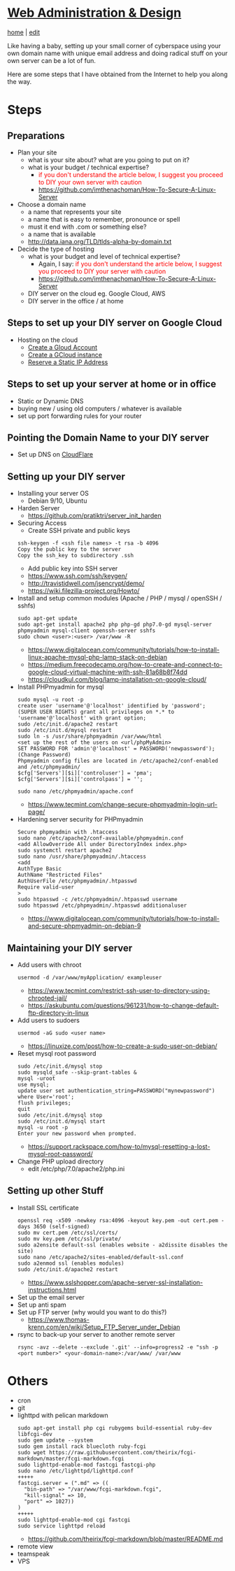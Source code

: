 # [Web Administration & Design](https://alwinwoo.github.io/pages/web.html)
[home](https://alwinwoo.github.io/) | [edit](https://github.com/alwinwoo/alwinwoo.github.io/edit/master/pages/web.md)

Like having a baby, setting up your small corner of cyberspace using your own domain name with unique email address and doing radical stuff on your own server can be a lot of fun.

Here are some steps that I have obtained from the Internet to help you along the way.

# Steps

## Preparations
- Plan your site
  - what is your site about? what are you going to put on it?
  - what is your budget / technical expertise?
    - <span style="color:red">if you don't understand the article below, I suggest you proceed to DIY your own server with caution</span>  
    - <https://github.com/imthenachoman/How-To-Secure-A-Linux-Server>
- Choose a domain name
  - a name that represents your site
  - a name that is easy to remember, pronounce or spell
  - must it end with .com or something else?
  - a name that is available
  - <http://data.iana.org/TLD/tlds-alpha-by-domain.txt>
- Decide the type of hosting
  - what is your budget and level of technical expertise?
    - Again, I say: <span style="color:red">if you don't understand the article below, I suggest you proceed to DIY your server with caution</span>  
    - <https://github.com/imthenachoman/How-To-Secure-A-Linux-Server>
  - DIY server on the cloud eg. Google Cloud, AWS
  - DIY server in the office / at home

## Steps to set up your DIY server on Google Cloud
- Hosting on the cloud
  - [Create a Gloud Account](https://cloud.google.com/gcp/getting-started)
  - [Create a GCloud instance](https://cloud.google.com/compute/docs/instances/create-start-instance)
  - [Reserve a Static IP Address](https://cloud.google.com/compute/docs/ip-addresses/reserve-static-external-ip-address)

## Steps to set up your server at home or in office
- Static or Dynamic DNS
- buying new / using old computers / whatever is available
- set up port forwarding rules for your router

## Pointing the Domain Name to your DIY server
- Set up DNS on [CloudFlare](https://www.cloudflare.com)

## Setting up your DIY server
- Installing your server OS 
  - Debian 9/10, Ubuntu
- Harden Server
  - <https://github.com/pratiktri/server_init_harden>
- Securing Access
  - Create SSH private and public keys
  ```code
  ssh-keygen -f <ssh file names> -t rsa -b 4096    
  Copy the public key to the server    
  Copy the ssh_key to subdirectory .ssh    
  ```  
  - Add public key into SSH server
  - <https://www.ssh.com/ssh/keygen/>
  - <http://travistidwell.com/jsencrypt/demo/>
  - <https://wiki.filezilla-project.org/Howto/>
- Install and setup common modules (Apache / PHP / mysql / openSSH / sshfs)
  ```code
  sudo apt-get update
  sudo apt-get install apache2 php php-gd php7.0-gd mysql-server phpmyadmin mysql-client openssh-server sshfs
  sudo chown <user>:<user> /var/www -R
  ```
  - <https://www.digitalocean.com/community/tutorials/how-to-install-linux-apache-mysql-php-lamp-stack-on-debian>
  - <https://medium.freecodecamp.org/how-to-create-and-connect-to-google-cloud-virtual-machine-with-ssh-81a68b8f74dd>
  - <https://cloudkul.com/blog/lamp-installation-on-google-cloud/>
- Install PHPmyadmin for mysql
  ```code
  sudo mysql -u root -p
  create user 'username'@'localhost' identified by 'password';
  (SUPER USER RIGHTS) grant all privileges on *.* to 'username'@'localhost' with grant option;
  sudo /etc/init.d/apache2 restart
  sudo /etc/init.d/mysql restart
  sudo ln -s /usr/share/phpmyadmin /var/www/html
  <set up the rest of the users on <url/phpMyAdmin>
  SET PASSWORD FOR 'admin'@'localhost' = PASSWORD('newpassword'); (Change Password)
  Phpmyadmin config files are located in /etc/apache2/conf-enabled and /etc/phpmyadmin/
  $cfg['Servers'][$i]['controluser'] = 'pma'; 
  $cfg['Servers'][$i]['controlpass'] = '';

  sudo nano /etc/phpmyadmin/apache.conf
  ```
    - <https://www.tecmint.com/change-secure-phpmyadmin-login-url-page/>
- Hardening server security for PHPmyadmin
    ```code
    Secure phpmyadmin with .htaccess
    sudo nano /etc/apache2/conf-available/phpmyadmin.conf
    <add AllowOverride All under DirectoryIndex index.php>
    sudo systemctl restart apache2
    sudo nano /usr/share/phpmyadmin/.htaccess
    <add 
    AuthType Basic
    AuthName "Restricted Files"
    AuthUserFile /etc/phpmyadmin/.htpasswd
    Require valid-user
    >
    sudo htpasswd -c /etc/phpmyadmin/.htpasswd username
    sudo htpasswd /etc/phpmyadmin/.htpasswd additionaluser
    ```
   - <https://www.digitalocean.com/community/tutorials/how-to-install-and-secure-phpmyadmin-on-debian-9>

## Maintaining your DIY server
  - Add users with chroot
    ```code
    usermod -d /var/www/myApplication/ exampleuser
    ```
    - <https://www.tecmint.com/restrict-ssh-user-to-directory-using-chrooted-jail/>
    - <https://askubuntu.com/questions/961231/how-to-change-default-ftp-directory-in-linux>
  - Add users to sudoers
    ```code
    usermod -aG sudo <user name>
    ```
    - <https://linuxize.com/post/how-to-create-a-sudo-user-on-debian/>
  - Reset mysql root password
    ```code
    sudo /etc/init.d/mysql stop
    sudo mysqld_safe --skip-grant-tables &
    mysql -uroot
    use mysql;
    update user set authentication_string=PASSWORD("mynewpassword") where User='root';
    flush privileges;
    quit
    sudo /etc/init.d/mysql stop
    sudo /etc/init.d/mysql start
    mysql -u root -p
    Enter your new password when prompted.
    ```
    - <https://support.rackspace.com/how-to/mysql-resetting-a-lost-mysql-root-password/>
  - Change PHP upload directory
    - edit /etc/php/7.0/apache2/php.ini

## Setting up other Stuff
- Install SSL certificate
  ```code
  openssl req -x509 -newkey rsa:4096 -keyout key.pem -out cert.pem -days 3650 (self-signed)
  sudo mv cert.pem /etc/ssl/certs/
  sudo mv key.pem /etc/ssl/private/
  sudo a2ensite default-ssl (enables website - a2dissite disables the site)
  sudo nano /etc/apache2/sites-enabled/default-ssl.conf
  sudo a2enmod ssl (enables modules)
  sudo /etc/init.d/apache2 restart
  ```
  - <https://www.sslshopper.com/apache-server-ssl-installation-instructions.html>
- Set up the email server
- Set up anti spam
- Set up FTP server (why would you want to do this?)
  - <https://www.thomas-krenn.com/en/wiki/Setup_FTP_Server_under_Debian>
- rsync to back-up your server to another remote server
  ```code
  rsync -avz --delete --exclude '.git' --info=progress2 -e "ssh -p <port number>" <your-domain-name>:/var/www/ /var/www
  ```

# Others

- cron
- git
- lighttpd with pelican markdown
  ```code
  sudo apt-get install php cgi rubygems build-essential ruby-dev libfcgi-dev
  sudo gem update --system
  sudo gem install rack bluecloth ruby-fcgi
  sudo wget https://raw.githubusercontent.com/theirix/fcgi-markdown/master/fcgi-markdown.fcgi
  sudo lighttpd-enable-mod fastcgi fastcgi-php
  sudo nano /etc/lighttpd/lighttpd.conf 
  +++++
  fastcgi.server = (".md" => ((
    "bin-path" => "/var/www/fcgi-markdown.fcgi",
    "kill-signal" => 10,
    "port" => 1027))
  )
  +++++
  sudo lighttpd-enable-mod cgi fastcgi
  sudo service lighttpd reload
  ```
  - https://github.com/theirix/fcgi-markdown/blob/master/README.md
- remote view
- teamspeak
- VPS
